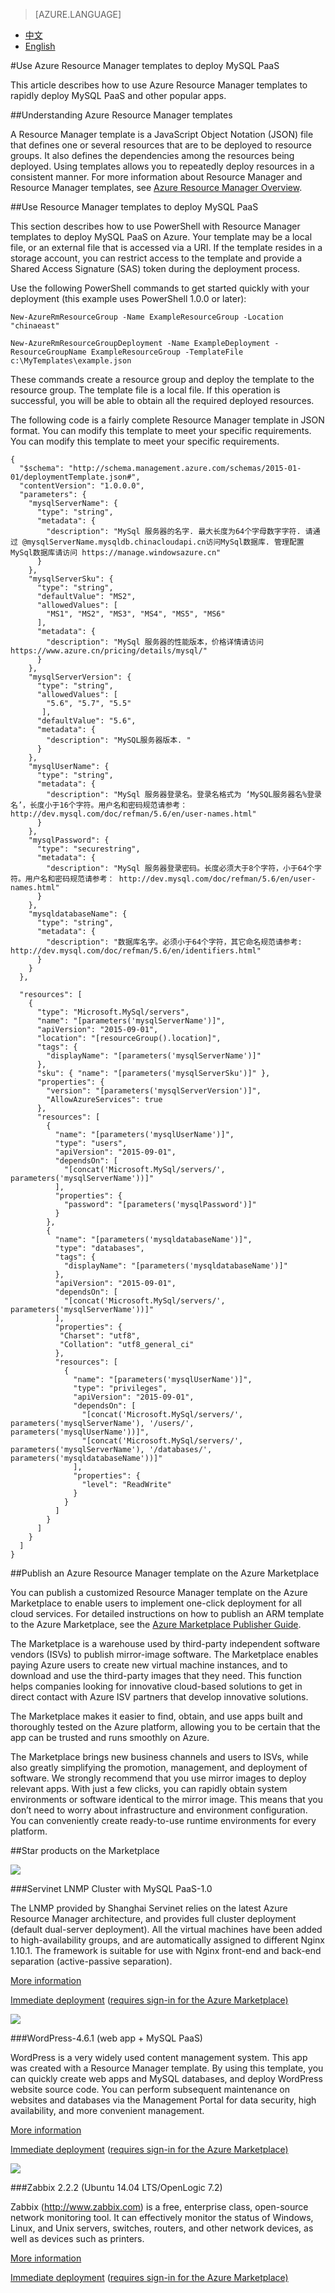 <properties
    linkid=""
    urlDisplayName=""
    pageTitle="Use Azure Resource Manager templates to deploy MySQL PaaS – Azure"
    metaKeywords="Azure Cloud, technical documentation, documents and resources, MySQL, database, Resource Manager, ARM, ARM Template, Azure MySQL, MySQL PaaS, Azure MySQL PaaS, Azure MySQL Service, Azure RDS"
    description="This article describes how to use Azure Resource Manager templates to rapidly deploy MySQL PaaS and other popular apps."
    metaCanonical=""
    services="MySQL"
    documentationCenter="Services"
    authors="v-chenyh"
    solutions=""
    manager=""
    editor="" />
<tags
    ms.service="mysql"
    ms.author="v-chenyh"
    ms.topic="article"
    ms.date="03/14/2017"
    wacn.date="03/14/2017"
    wacn.lang="en" />

> [AZURE.LANGUAGE]
- [中文](/documentation/articles/mysql-database-armtemplate-deploymysql/)
- [English](/documentation/articles/mysql-database-enus-armtemplate-deploymysql/)

#<a name="azuremysql-paas"></a>Use Azure Resource Manager templates to deploy MySQL PaaS


This article describes how to use Azure Resource Manager templates to rapidly deploy MySQL PaaS and other popular apps.

##<a name="azure"></a>Understanding Azure Resource Manager templates

A Resource Manager template is a JavaScript Object Notation (JSON) file that defines one or several resources that are to be deployed to resource groups. It also defines the dependencies among the resources being deployed. Using templates allows you to repeatedly deploy resources in a consistent manner. For more information about Resource Manager and Resource Manager templates, see [Azure Resource Manager Overview](https://docs.microsoft.com/zh-cn/azure/azure-resource-manager/resource-group-overview).

##<a name="mysql-paas"></a>Use Resource Manager templates to deploy MySQL PaaS

This section describes how to use PowerShell with Resource Manager templates to deploy MySQL PaaS on Azure. Your template may be a local file, or an external file that is accessed via a URI. If the template resides in a storage account, you can restrict access to the template and provide a Shared Access Signature (SAS) token during the deployment process.

Use the following PowerShell commands to get started quickly with your deployment (this example uses PowerShell 1.0.0 or later):

    New-AzureRmResourceGroup -Name ExampleResourceGroup -Location "chinaeast"

    New-AzureRmResourceGroupDeployment -Name ExampleDeployment -ResourceGroupName ExampleResourceGroup -TemplateFile c:\MyTemplates\example.json

These commands create a resource group and deploy the template to the resource group. The template file is a local file. If this operation is successful, you will be able to obtain all the required deployed resources.

The following code is a fairly complete Resource Manager template in JSON format. You can modify this template to meet your specific requirements. You can modify this template to meet your specific requirements.

    {
      "$schema": "http://schema.management.azure.com/schemas/2015-01-01/deploymentTemplate.json#",
      "contentVersion": "1.0.0.0",
      "parameters": {
        "mysqlServerName": {
          "type": "string",
          "metadata": {
            "description": "MySql 服务器的名字. 最大长度为64个字母数字字符. 请通过 @mysqlServerName.mysqldb.chinacloudapi.cn访问MySql数据库. 管理配置MySql数据库请访问 https://manage.windowsazure.cn"
          }
        },
        "mysqlServerSku": {
          "type": "string",
          "defaultValue": "MS2",
          "allowedValues": [
            "MS1", "MS2", "MS3", "MS4", "MS5", "MS6"
          ],
          "metadata": {
            "description": "MySql 服务器的性能版本，价格详情请访问 https://www.azure.cn/pricing/details/mysql/"
          }
        },
        "mysqlServerVersion": {
          "type": "string",
          "allowedValues": [
            "5.6", "5.7", "5.5"
           ],
          "defaultValue": "5.6",
          "metadata": {
            "description": "MySQL服务器版本. "
          }
        },
        "mysqlUserName": {
          "type": "string",
          "metadata": {
            "description": "MySql 服务器登录名。登录名格式为 ‘MySQL服务器名%登录名’，长度小于16个字符。用户名和密码规范请参考： http://dev.mysql.com/doc/refman/5.6/en/user-names.html"
          }
        },
        "mysqlPassword": {
          "type": "securestring",
          "metadata": {
            "description": "MySql 服务器登录密码。长度必须大于8个字符，小于64个字符。用户名和密码规范请参考： http://dev.mysql.com/doc/refman/5.6/en/user-names.html"
          }
        },
        "mysqldatabaseName": {
          "type": "string",
          "metadata": {
            "description": "数据库名字。必须小于64个字符，其它命名规范请参考: http://dev.mysql.com/doc/refman/5.6/en/identifiers.html"
          }
        }
      },

      "resources": [   
        {
          "type": "Microsoft.MySql/servers",
          "name": "[parameters('mysqlServerName')]",
          "apiVersion": "2015-09-01",
          "location": "[resourceGroup().location]",
          "tags": {
            "displayName": "[parameters('mysqlServerName')]"
          },
          "sku": { "name": "[parameters('mysqlServerSku')]" },
          "properties": {
            "version": "[parameters('mysqlServerVersion')]",
            "AllowAzureServices": true
          },
          "resources": [
            {
              "name": "[parameters('mysqlUserName')]",
              "type": "users",
              "apiVersion": "2015-09-01",
              "dependsOn": [
                "[concat('Microsoft.MySql/servers/', parameters('mysqlServerName'))]"
              ],
              "properties": {
                "password": "[parameters('mysqlPassword')]"
              }
            },
            {
              "name": "[parameters('mysqldatabaseName')]",
              "type": "databases",
              "tags": {
                "displayName": "[parameters('mysqldatabaseName')]"
              },
              "apiVersion": "2015-09-01",
              "dependsOn": [
                "[concat('Microsoft.MySql/servers/', parameters('mysqlServerName'))]"
              ],
              "properties": {
               "Charset": "utf8",
               "Collation": "utf8_general_ci"
              },
              "resources": [
                {
                  "name": "[parameters('mysqlUserName')]",
                  "type": "privileges",
                  "apiVersion": "2015-09-01",
                  "dependsOn": [
                    "[concat('Microsoft.MySql/servers/', parameters('mysqlServerName'), '/users/', parameters('mysqlUserName'))]",
                    "[concat('Microsoft.MySql/servers/', parameters('mysqlServerName'), '/databases/', parameters('mysqldatabaseName'))]"
                  ],
                  "properties": {
                    "level": "ReadWrite"
                  }
                }
              ]
            }
          ]
        }
      ]
    }

##<a name="arm-templateazure"></a>Publish an Azure Resource Manager template on the Azure Marketplace

You can publish a customized Resource Manager template on the Azure Marketplace to enable users to implement one-click deployment for all cloud services. For detailed instructions on how to publish an ARM template to the Azure Marketplace, see the [Azure Marketplace Publisher Guide](https://market.azure.cn/Documentation/article/publishguide/).

The Marketplace is a warehouse used by third-party independent software vendors (ISVs) to publish mirror-image software. The Marketplace enables paying Azure users to create new virtual machine instances, and to download and use the third-party images that they need. This function helps companies looking for innovative cloud-based solutions to get in direct contact with Azure ISV partners that develop innovative solutions.

The Marketplace makes it easier to find, obtain, and use apps built and thoroughly tested on the Azure platform, allowing you to be certain that the app can be trusted and runs smoothly on Azure.

The Marketplace brings new business channels and users to ISVs, while also greatly simplifying the promotion, management, and deployment of software. We strongly recommend that you use mirror images to deploy relevant apps. With just a few clicks, you can rapidly obtain system environments or software identical to the mirror image. This means that you don’t need to worry about infrastructure and environment configuration. You can conveniently create ready-to-use runtime environments for every platform.

##<a name=""></a>Star products on the Marketplace

![](./media/mysql-database-armtemplate-deploymysql/fuwang.png)

###<a name="lnmp-w-mysql-paas-10"></a>Servinet LNMP Cluster with MySQL PaaS-1.0

The LNMP provided by Shanghai Servinet relies on the latest Azure Resource Manager architecture, and provides full cluster deployment (default dual-server deployment). All the virtual machines have been added to high-availability groups, and are automatically assigned to different Nginx 1.10.1. The framework is suitable for use with Nginx front-end and back-end separation (active-passive separation).

[More information](https://market.azure.cn/Vhd/Show?vhdId=12005&version=14150)

[Immediate deployment](https://market.azure.cn/VM/Launch?vhdId=12005&version=14150) ([requires sign-in for the Azure Marketplace)](https://market.azure.cn/Sign/Login?url=%2fVhd%2fShow%3fvhdId%3d12005%26version%3d14150)

![](./media/mysql-database-armtemplate-deploymysql/wordpress.png)

###<a name="wordpress-461web--mysql-paas"></a>WordPress-4.6.1 (web app + MySQL PaaS)

WordPress is a very widely used content management system. This app was created with a Resource Manager template. By using this template, you can quickly create web apps and MySQL databases, and deploy WordPress website source code. You can perform subsequent maintenance on websites and databases via the Management Portal for data security, high availability, and more convenient management.

[More information](https://market.azure.cn/Vhd/Show?vhdId=12006&version=14125)

[Immediate deployment](https://market.azure.cn/VM/Launch?vhdId=12006&version=14125) ([requires sign-in for the Azure Marketplace)](https://market.azure.cn/Sign/Login?url=%2fVhd%2fShow%3fvhdId%3d12006%26version%3d14125)

![](./media/mysql-database-armtemplate-deploymysql/zabbix.png)

###<a name="zabbix-222ubuntu-1404-ltsopenlogic-72"></a>Zabbix 2.2.2 (Ubuntu 14.04 LTS/OpenLogic 7.2)

Zabbix (http://www.zabbix.com) is a free, enterprise class, open-source network monitoring tool. It can effectively monitor the status of Windows, Linux, and Unix servers, switches, routers, and other network devices, as well as devices such as printers.

[More information](https://market.azure.cn/Vhd/Show?vhdId=12009&version=14123)

[Immediate deployment](https://market.azure.cn/VM/Launch?vhdId=12009&version=14123) ([requires sign-in for the Azure Marketplace)](https://market.azure.cn/Sign/Login?url=%2fVhd%2fShow%3fvhdId%3d12009%26version%3d14123)

<!--HONumber=May17_HO3-->